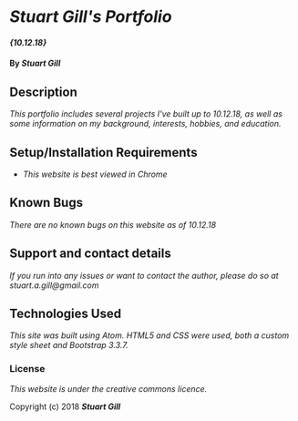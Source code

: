 # _Stuart Gill's Portfolio_

#### _{10.12.18}_

#### By _**Stuart Gill**_

## Description

_This portfolio includes several projects I've built up to 10.12.18, as well as some information on my background, interests, hobbies, and education._

## Setup/Installation Requirements

* _This website is best viewed in Chrome_

## Known Bugs

_There are no known bugs on this website as of 10.12.18_

## Support and contact details

_If you run into any issues or want to contact the author, please do so at stuart.a.gill@gmail.com_

## Technologies Used

_This site was built using Atom. HTML5 and CSS were used, both a custom style sheet and Bootstrap 3.3.7._

### License

*This website is under the creative commons licence.*

Copyright (c) 2018 **_Stuart Gill_**
